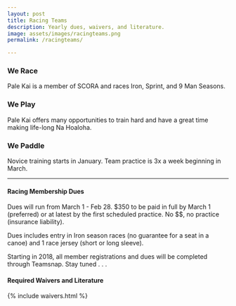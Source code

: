 ```yaml
---
layout: post
title: Racing Teams
description: Yearly dues, waivers, and literature.
image: assets/images/racingteams.png
permalink: /racingteams/

---
```


<div class="row">
	<div class="4u 12u$(medium)">
		<h3>We Race</h3>
		<p>Pale Kai is a member of SCORA and races Iron, Sprint, and 9 Man Seasons.
	</p>
	</div>
	<div class="4u 12u$(medium)">
		<h3>We Play</h3>
		<p>Pale Kai offers many opportunities to train hard and have a great time making life-long Na Hoaloha.</p>
	</div>
	<div class="4u$ 12u$(medium)">
		<h3>We Paddle</h3>
		<p>Novice training starts in January. Team practice is 3x a week beginning in March.</p>
	</div>
</div>
<hr/>
<div class="row">
	<div class="6u 12u$(small)">
		<h4>Racing Membership Dues</h4>
		<p>Dues will run from March 1 - Feb 28. $350 to be paid in full by March 1 (preferred) or at latest by the first scheduled practice. No $$, no practice (insurance liability).</p>
		<p>Dues includes entry in Iron season races (no guarantee for a seat in a canoe) and 1 race jersey (short or long sleeve).</p>
		<p>Starting in 2018, all member registrations and dues will be completed through Teamsnap. Stay tuned . . .</p>
	</div>
	<div class="6u$ 12u$(small)">
		<h4>Required Waivers and Literature</h4>
    	{% include waivers.html %}
	</div>
</div>


